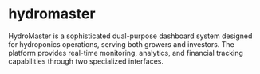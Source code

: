 # hydromaster
HydroMaster is a sophisticated dual-purpose dashboard system designed for hydroponics operations, serving both growers and investors. The platform provides real-time monitoring, analytics, and financial tracking capabilities through two specialized interfaces.

